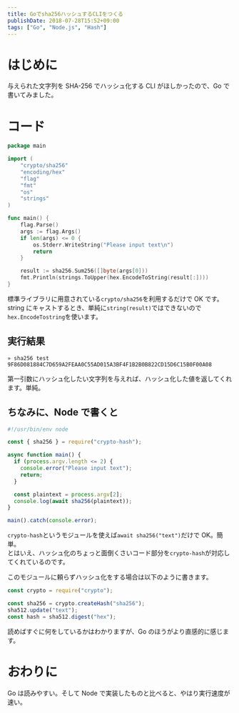 ```yaml
---
title: Goでsha256ハッシュするCLIをつくる
publishDate: 2018-07-28T15:52+09:00
tags: ["Go", "Node.js", "Hash"]
---
```


# はじめに

与えられた文字列を SHA-256 でハッシュ化する CLI がほしかったので、Go で書いてみました。

# コード

```go
package main

import (
	"crypto/sha256"
	"encoding/hex"
	"flag"
	"fmt"
	"os"
	"strings"
)

func main() {
	flag.Parse()
	args := flag.Args()
	if len(args) <= 0 {
		os.Stderr.WriteString("Please input text\n")
		return
	}

	result := sha256.Sum256([]byte(args[0]))
	fmt.Println(strings.ToUpper(hex.EncodeToString(result[:])))
}
```

標準ライブラリに用意されている`crypto/sha256`を利用するだけで OK です。  
string にキャストするとき、単純に`string(result)`ではできないので`hex.EncodeTostring`を使います。

## 実行結果

```
» sha256 test
9F86D081884C7D659A2FEAA0C55AD015A3BF4F1B2B0B822CD15D6C15B0F00A08
```

第一引数にハッシュ化したい文字列を与えれば、ハッシュ化した値を返してくれます。単純。

## ちなみに、Node で書くと

```javascript
#!/usr/bin/env node

const { sha256 } = require("crypto-hash");

async function main() {
  if (process.argv.length <= 2) {
    console.error("Please input text");
    return;
  }

  const plaintext = process.argv[2];
  console.log(await sha256(plaintext));
}

main().catch(console.error);
```

`crypto-hash`というモジュールを使えば`await sha256("text")`だけで OK。簡単。  
とはいえ、ハッシュ化のちょっと面倒くさいコード部分を`crypto-hash`が対応してくれているのです。

このモジュールに頼らずハッシュ化をする場合は以下のように書きます。

```javascript
const crypto = require("crypto");

const sha256 = crypto.createHash("sha256");
sha512.update("text");
const hash = sha512.digest("hex");
```

読めばすぐに何をしているかはわかりますが、Go のほうがより直感的に感じます。

# おわりに

Go は読みやすい。そして Node で実装したものと比べると、やはり実行速度が速い。
